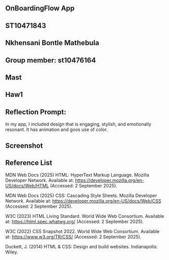 ## OnBoardingFlow App
## ST10471843
## Nkhensani Bontle Mathebula
## Group member: st10476164
## Mast
## Haw1

## Reflection Prompt:
In my app, I included design that is engaging, stylish, and emotionally resonant. It has animation and goos use of color.

## Screenshot 

## Reference List
MDN Web Docs (2025) HTML: HyperText Markup Language. Mozilla Developer Network. Available at: https://developer.mozilla.org/en-US/docs/Web/HTML
(Accessed: 2 September 2025).

MDN Web Docs (2025) CSS: Cascading Style Sheets. Mozilla Developer Network. Available at: https://developer.mozilla.org/en-US/docs/Web/CSS
(Accessed: 2 September 2025).

W3C (2023) HTML Living Standard. World Wide Web Consortium. Available at: https://html.spec.whatwg.org/
 (Accessed: 2 September 2025).

W3C (2022) CSS Snapshot 2022. World Wide Web Consortium. Available at: https://www.w3.org/TR/CSS/
 (Accessed: 2 September 2025).

Duckett, J. (2014) HTML & CSS: Design and build websites. Indianapolis: Wiley.


